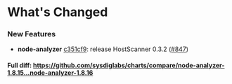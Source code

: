 # What's Changed

### New Features
- **node-analyzer** [c351cf9](https://github.com/sysdiglabs/charts/commit/c351cf97b6ac5897167021699755a015eeb59005): release HostScanner 0.3.2  ([#847](https://github.com/sysdiglabs/charts/issues/847))

#### Full diff: https://github.com/sysdiglabs/charts/compare/node-analyzer-1.8.15...node-analyzer-1.8.16
